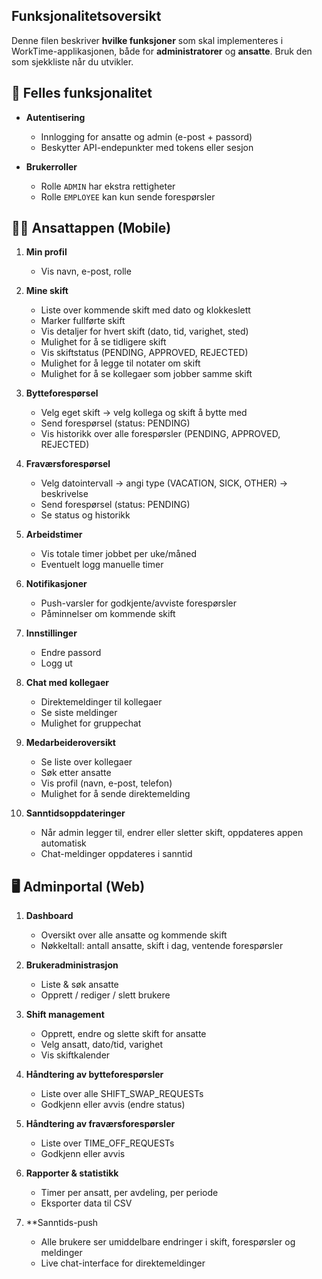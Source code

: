 ﻿
Funksjonalitetsoversikt
------------------------------

Denne filen beskriver **hvilke funksjoner** som skal implementeres i WorkTime-applikasjonen, både for **administratorer** og **ansatte**. Bruk den som sjekkliste når du utvikler.

## 🎯 Felles funksjonalitet

* **Autentisering**

    * Innlogging for ansatte og admin (e-post + passord)
    * Beskytter API-endepunkter med tokens eller sesjon
* **Brukerroller**

    * Rolle `ADMIN` har ekstra rettigheter
    * Rolle `EMPLOYEE` kan kun sende forespørsler

## 👨‍💼 Ansatt­appen (Mobile)

1. **Min profil**

    * Vis navn, e-post, rolle
2. **Mine skift**

    * Liste over kommende skift med dato og klokkeslett
    * Marker fullførte skift
    * Vis detaljer for hvert skift (dato, tid, varighet, sted)
    * Mulighet for å se tidligere skift
    * Vis skiftstatus (PENDING, APPROVED, REJECTED)
    * Mulighet for å legge til notater om skift
    * Mulighet for å se kollegaer som jobber samme skift
3. **Bytte­forespørsel**

    * Velg eget skift → velg kollega og skift å bytte med
    * Send forespørsel (status: PENDING)
    * Vis historikk over alle forespørsler (PENDING, APPROVED, REJECTED)
4. **Fraværs­forespørsel**

    * Velg datointervall → angi type (VACATION, SICK, OTHER) → beskrivelse
    * Send forespørsel (status: PENDING)
    * Se status og historikk
5. **Arbeidstimer**

    * Vis totale timer jobbet per uke/måned
    * Eventuelt logg manuelle timer
6. **Notifikasjoner**

    * Push-varsler for godkjente/avviste forespørsler
    * Påminnelser om kommende skift
7. **Innstillinger**
    * Endre passord
    * Logg ut
8. **Chat med kollegaer**

    * Direktemeldinger til kollegaer
    * Se siste meldinger
    * Mulighet for gruppechat
9. **Medarbeideroversikt**

    * Se liste over kollegaer
    * Søk etter ansatte
    * Vis profil (navn, e-post, telefon)
    * Mulighet for å sende direktemelding
10. **Sanntidsoppdateringer**

    * Når admin legger til, endrer eller sletter skift, oppdateres appen automatisk
    * Chat-meldinger oppdateres i sanntid

## 🖥️ Adminportal (Web)

1. **Dashboard**

    * Oversikt over alle ansatte og kommende skift
    * Nøkkeltall: antall ansatte, skift i dag, ventende forespørsler
2. **Brukeradministrasjon**

    * Liste & søk ansatte
    * Opprett / rediger / slett brukere
3. **Shift management**

    * Opprett, endre og slette skift for ansatte
    * Velg ansatt, dato/tid, varighet
    * Vis skiftkalender
4. **Håndtering av bytte­forespørsler**

    * Liste over alle SHIFT\_SWAP\_REQUESTs
    * Godkjenn eller avvis (endre status)
5. **Håndtering av fraværs­forespørsler**

    * Liste over TIME\_OFF\_REQUESTs
    * Godkjenn eller avvis
6. **Rapporter & statistikk**

    * Timer per ansatt, per avdeling, per periode
    * Eksporter data til CSV
7. **Sanntids-push
    * Alle brukere ser umiddelbare endringer i skift, forespørsler og meldinger
    * Live chat-interface for direktemeldinger


